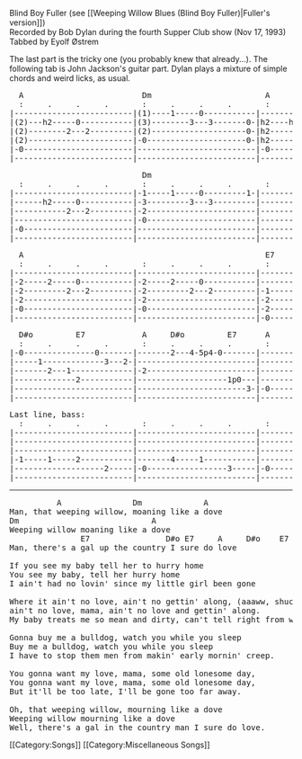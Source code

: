 Blind Boy Fuller (see [[Weeping Willow Blues (Blind Boy Fuller)|Fuller's version]])<br>
Recorded by Bob Dylan during the fourth Supper Club show (Nov 17,
1993)<br>
Tabbed by Eyolf Østrem

The last part is the tricky one (you probably knew that
already...). The following tab is John Jackson's guitar part. Dylan
plays a mixture of simple chords and weird licks, as usual.

<pre class="tab">
  A                         Dm                        A
  :     .     .     .       :     .     .     .       :     .     .     .
|-------------------------|(1)----1-----0-----------|-------------------------|
|(2)---h2-----0-----------|(3)--------3---3-------0-|h2----h2-----0-----------|
|(2)--------2---2---------|(2)--------------------0-|h2---------2---2---------|
|(2)----------------------|-0---------------------0-|h2-----------------------|
|-0-----------------------|-------------------------|-0-----------------------|
|-------------------------|-------------------------|-------------------------|
</pre>
<pre class="tab">
                            Dm
  :     .     .     .       :     .     .     .       :     .     .     .
|-------------------------|-1-----1-----0---------1-|-------1-----0-----------|
|------h2-----0-----------|-3---------3---3---------|-----------3---3-------0h|
|-----------2---2---------|-2-----------------------|-----------------------0h|
|-------------------------|-0-----------------------|-----------------------0h|
|-0-----------------------|-------------------------|-------------------------|
|-------------------------|-------------------------|-------------------------|
</pre>
<pre class="tab">
  A                                                   E7
  :     .     .     .       :     .     .     .       :     .     .     .
|-------------------------|-------------------------|-------0-------0---------|
|-2-----2-----0-----------|-2-----2-----0-----------|-------------3-----------|
|-2---------2---2---------|-2---------2---2---------|-1-----------------------|
|-2-----------------------|-2-----------------------|-2-----------------------|
|-0-----------------------|-0-----------------------|-2-----------------------|
|-------------------------|-------------------------|-0-----------------------|
</pre>
<pre class="tab">
  D#o         E7            A     D#o         E7      A         A6
  :     .     .     .       :     .     .     .       :     .     .     .
|-0---------------0-------|-------2---4-5p4-0-------|-------------------------|
|-----1-------------3---2-|-------------------------|-------------------------|
|-------2---1-------------|-2-----------------------|-------------------------|
|-------------2-----------|-------------------1p0---|-------------------------|
|-------------------------|-----------------------3-|-0-----------------------|
|-------------------------|-------------------------|-------------------------|
</pre>

<pre class="tab">
Last line, bass:
  :     .     .     .       :     .     .     .       :
|-------------------------|-------------------------|-------------
|-------------------------|-------------------------|-------------
|-------------------------|-------------------------|-------------
|-1-----1-----2-----------|-------4-----1-----------|-------------
|-------------------2-----|-0-----------------3-----|-0-----------
|-------------------------|-------------------------|-------------
</pre>

----
<pre class="verse">
          A               Dm             A
Man, that weeping willow, moaning like a dove
Dm                            A
Weeping willow moaning like a dove
               E7                D#o E7     A     D#o    E7 |A   (A6)
Man, there's a gal up the country I sure do love

If you see my baby tell her to hurry home
You see my baby, tell her hurry home
I ain't had no lovin' since my little girl been gone

Where it ain't no love, ain't no gettin' along, (aaaww, shucks!)
ain't no love, mama, ain't no love and gettin' along.
My baby treats me so mean and dirty, can't tell right from wrong

Gonna buy me a bulldog, watch you while you sleep
Buy me a bulldog, watch you while you sleep
I have to stop them men from makin' early mornin' creep.

You gonna want my love, mama, some old lonesome day,
You gonna want my love, mama, some old lonesome day,
But it'll be too late, I'll be gone too far away.

Oh, that weeping willow, mourning like a dove
Weeping willow mourning like a dove
Well, there's a gal in the country man I sure do love.
</pre>

[[Category:Songs]]
[[Category:Miscellaneous Songs]]